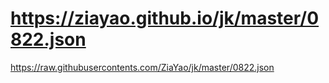 # https://ziayao.github.io/jk/master/0822.json
https://raw.githubusercontents.com/ZiaYao/jk/master/0822.json
